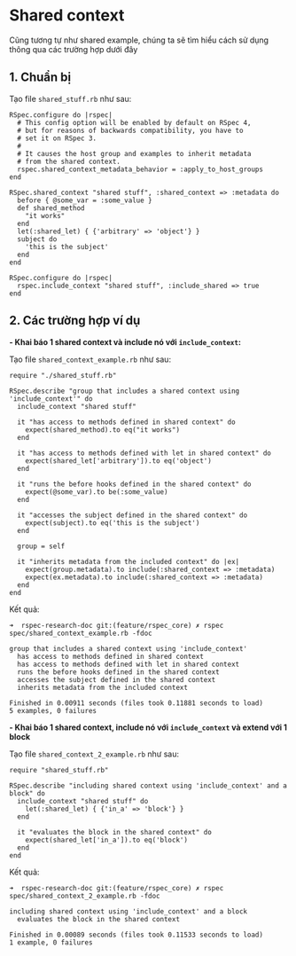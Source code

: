 # Shared context
Cũng tương tự như shared example, chúng ta sẽ tìm hiểu cách sử dụng thông qua các trường hợp dưới đây

## 1. Chuẩn bị
Tạo file `shared_stuff.rb` như sau:
```
RSpec.configure do |rspec|
  # This config option will be enabled by default on RSpec 4,
  # but for reasons of backwards compatibility, you have to
  # set it on RSpec 3.
  #
  # It causes the host group and examples to inherit metadata
  # from the shared context.
  rspec.shared_context_metadata_behavior = :apply_to_host_groups
end

RSpec.shared_context "shared stuff", :shared_context => :metadata do
  before { @some_var = :some_value }
  def shared_method
    "it works"
  end
  let(:shared_let) { {'arbitrary' => 'object'} }
  subject do
    'this is the subject'
  end
end

RSpec.configure do |rspec|
  rspec.include_context "shared stuff", :include_shared => true
end
```

## 2. Các trường hợp ví dụ
__- Khai báo 1 shared context và include nó với `include_context`:__

Tạo file `shared_context_example.rb` như sau:
```
require "./shared_stuff.rb"

RSpec.describe "group that includes a shared context using 'include_context'" do
  include_context "shared stuff"

  it "has access to methods defined in shared context" do
    expect(shared_method).to eq("it works")
  end

  it "has access to methods defined with let in shared context" do
    expect(shared_let['arbitrary']).to eq('object')
  end

  it "runs the before hooks defined in the shared context" do
    expect(@some_var).to be(:some_value)
  end

  it "accesses the subject defined in the shared context" do
    expect(subject).to eq('this is the subject')
  end

  group = self

  it "inherits metadata from the included context" do |ex|
    expect(group.metadata).to include(:shared_context => :metadata)
    expect(ex.metadata).to include(:shared_context => :metadata)
  end
end
```
Kết quả:
```
➜  rspec-research-doc git:(feature/rspec_core) ✗ rspec spec/shared_context_example.rb -fdoc

group that includes a shared context using 'include_context'
  has access to methods defined in shared context
  has access to methods defined with let in shared context
  runs the before hooks defined in the shared context
  accesses the subject defined in the shared context
  inherits metadata from the included context

Finished in 0.00911 seconds (files took 0.11881 seconds to load)
5 examples, 0 failures

```
__- Khai báo 1 shared context, include nó với `include_context` và extend với 1 block__

Tạo file `shared_context_2_example.rb` như sau:
```
require "shared_stuff.rb"

RSpec.describe "including shared context using 'include_context' and a block" do
  include_context "shared stuff" do
    let(:shared_let) { {'in_a' => 'block'} }
  end

  it "evaluates the block in the shared context" do
    expect(shared_let['in_a']).to eq('block')
  end
end
```
Kết quả:
```
➜  rspec-research-doc git:(feature/rspec_core) ✗ rspec spec/shared_context_2_example.rb -fdoc

including shared context using 'include_context' and a block
  evaluates the block in the shared context

Finished in 0.00089 seconds (files took 0.11533 seconds to load)
1 example, 0 failures
```
